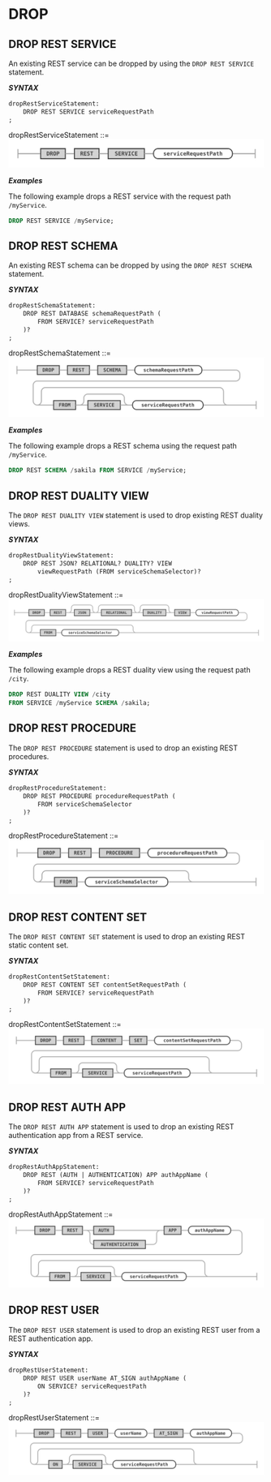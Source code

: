 <!-- Copyright (c) 2022, 2023, Oracle and/or its affiliates.

This program is free software; you can redistribute it and/or modify
it under the terms of the GNU General Public License, version 2.0,
as published by the Free Software Foundation.

This program is also distributed with certain software (including
but not limited to OpenSSL) that is licensed under separate terms, as
designated in a particular file or component or in included license
documentation.  The authors of MySQL hereby grant you an additional
permission to link the program and your derivative works with the
separately licensed software that they have included with MySQL.
This program is distributed in the hope that it will be useful,  but
WITHOUT ANY WARRANTY; without even the implied warranty of
MERCHANTABILITY or FITNESS FOR A PARTICULAR PURPOSE.  See
the GNU General Public License, version 2.0, for more details.

You should have received a copy of the GNU General Public License
along with this program; if not, write to the Free Software Foundation, Inc.,
51 Franklin St, Fifth Floor, Boston, MA 02110-1301 USA -->

# DROP

## DROP REST SERVICE

An existing REST service can be dropped by using the `DROP REST SERVICE` statement.

**_SYNTAX_**

```antlr
dropRestServiceStatement:
    DROP REST SERVICE serviceRequestPath
;
```

dropRestServiceStatement ::=
![dropRestServiceStatement](../../images/sql/dropRestServiceStatement.svg "dropRestServiceStatement")

**_Examples_**

The following example drops a REST service with the request path `/myService`.

```sql
DROP REST SERVICE /myService;
```

## DROP REST SCHEMA

An existing REST schema can be dropped by using the `DROP REST SCHEMA` statement.

**_SYNTAX_**

```antlr
dropRestSchemaStatement:
    DROP REST DATABASE schemaRequestPath (
        FROM SERVICE? serviceRequestPath
    )?
;
```

dropRestSchemaStatement ::=
![dropRestSchemaStatement](../../images/sql/dropRestSchemaStatement.svg "dropRestSchemaStatement")

**_Examples_**

The following example drops a REST schema using the request path `/myService`.

```sql
DROP REST SCHEMA /sakila FROM SERVICE /myService;
```

## DROP REST DUALITY VIEW

The `DROP REST DUALITY VIEW` statement is used to drop existing REST duality views.

**_SYNTAX_**

```antlr
dropRestDualityViewStatement:
    DROP REST JSON? RELATIONAL? DUALITY? VIEW
        viewRequestPath (FROM serviceSchemaSelector)?
;
```

dropRestDualityViewStatement ::=
![dropRestDualityViewStatement](../../images/sql/dropRestDualityViewStatement.svg "dropRestDualityViewStatement")

**_Examples_**

The following example drops a REST duality view using the request path `/city`.

```sql
DROP REST DUALITY VIEW /city
FROM SERVICE /myService SCHEMA /sakila;
```

## DROP REST PROCEDURE

The `DROP REST PROCEDURE` statement is used to drop an existing REST procedures.

**_SYNTAX_**

```antlr
dropRestProcedureStatement:
    DROP REST PROCEDURE procedureRequestPath (
        FROM serviceSchemaSelector
    )?
;
```

dropRestProcedureStatement ::=
![dropRestProcedureStatement](../../images/sql/dropRestProcedureStatement.svg "dropRestProcedureStatement")

## DROP REST CONTENT SET

The `DROP REST CONTENT SET` statement is used to drop an existing REST static content set.

**_SYNTAX_**

```antlr
dropRestContentSetStatement:
    DROP REST CONTENT SET contentSetRequestPath (
        FROM SERVICE? serviceRequestPath
    )?
;
```

dropRestContentSetStatement ::=
![dropRestContentSetStatement](../../images/sql/dropRestContentSetStatement.svg "dropRestContentSetStatement")

## DROP REST AUTH APP

The `DROP REST AUTH APP` statement is used to drop an existing REST authentication app from a REST service.

**_SYNTAX_**

```antlr
dropRestAuthAppStatement:
    DROP REST (AUTH | AUTHENTICATION) APP authAppName (
        FROM SERVICE? serviceRequestPath
    )?
;
```

dropRestAuthAppStatement ::=
![dropRestAuthAppStatement](../../images/sql/dropRestAuthAppStatement.svg "dropRestAuthAppStatement")

## DROP REST USER

The `DROP REST USER` statement is used to drop an existing REST user from a REST authentication app.

**_SYNTAX_**

```antlr
dropRestUserStatement:
    DROP REST USER userName AT_SIGN authAppName (
        ON SERVICE? serviceRequestPath
    )?
;
```

dropRestUserStatement ::=
![dropRestUserStatement](../../images/sql/dropRestUserStatement.svg "dropRestUserStatement")
